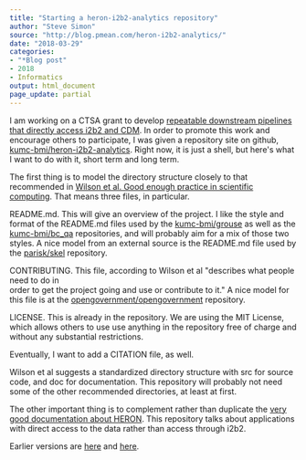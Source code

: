 ```yaml
---
title: "Starting a heron-i2b2-analytics repository"
author: "Steve Simon"
source: "http://blog.pmean.com/heron-i2b2-analytics/"
date: "2018-03-29"
categories:
- "*Blog post"
- 2018
- Informatics
output: html_document
page_update: partial
---
```


I am working on a CTSA grant to develop [repeatable downstream pipelines
that directly access i2b2 and CDM](../ctsa-grant/index.html). In order
to promote this work and encourage others to participate, I was given a
repository site on github,
[kumc-bmi/heron-i2b2-analytics](https://github.com/kumc-bmi/heron-i2b2-analytics).
Right now, it is just a shell, but here's what I want to do with it,
short term and long term.

<!---More--->

The first thing is to model the directory structure closely to that
recommended in [Wilson et al. Good enough practice in scientific
computing](http://journals.plos.org/ploscompbiol/article?id=10.1371/journal.pcbi.1005510).
That means three files, in particular.

README.md. This will give an overview of the project. I like the style
and format of the README.md files used by the
[kumc-bmi/grouse](https://github.com/kumc-bmi/grouse/blob/master/README.md)
as well as the
[kumc-bmi/bc\_qa](https://github.com/kumc-bmi/bc_qa/blob/master/README.md)
repositories, and will probably aim for a mix of those two styles. A
nice model from an external source is the README.md file used by the
[parisk/skel](https://github.com/parisk/skel/blob/master/README.md)
repository.

CONTRIBUTING. This file, according to Wilson et al "describes what
people need to do in\
order to get the project going and use or contribute to it." A nice
model for this file is at the
[opengovernment/opengovernment](https://github.com/opengovernment/opengovernment/blob/master/CONTRIBUTING.md)
repository.

LICENSE. This is already in the repository. We are using the MIT
License, which allows others to use use anything in the repository free
of charge and without any substantial restrictions.

Eventually, I want to add a CITATION file, as well.

Wilson et al suggests a standardized directory structure with src for
source code, and doc for documentation. This repository will probably
not need some of the other recommended directories, at least at first.

The other important thing is to complement rather than duplicate the
[very good documentation about
HERON](http://www.kumc.edu/miea/medical-informatics/heron/heron-manual.html).
This repository talks about applications with direct access to the data
rather than access through i2b2.


Earlier versions are [here][sim1] and [here][sim2].
 
[sim1]: http://blog.pmean.com/heron-i2b2-analytics/
[sim2]: http://new.pmean.com/heron-i2b2-analytics/
 

